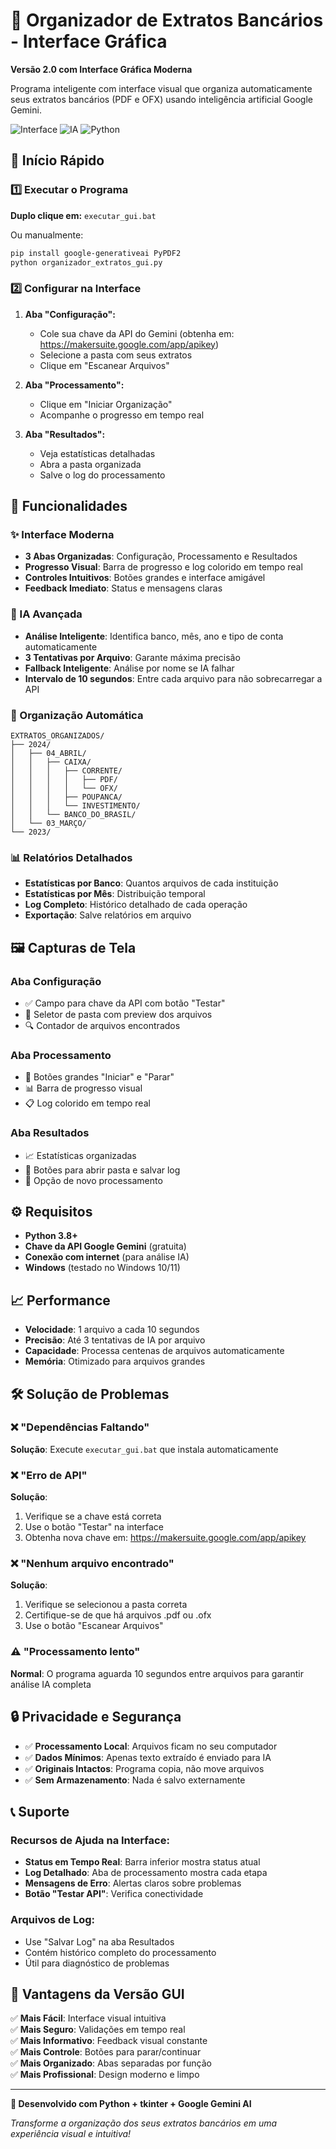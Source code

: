 # 🏦 Organizador de Extratos Bancários - Interface Gráfica

**Versão 2.0 com Interface Gráfica Moderna**

Programa inteligente com interface visual que organiza automaticamente seus extratos bancários (PDF e OFX) usando inteligência artificial Google Gemini.

![Interface](https://img.shields.io/badge/Interface-Gráfica-blue) ![IA](https://img.shields.io/badge/IA-Gemini-green) ![Python](https://img.shields.io/badge/Python-3.8+-yellow)

## 🚀 Início Rápido

### 1️⃣ Executar o Programa
**Duplo clique em:** `executar_gui.bat`

Ou manualmente:
```bash
pip install google-generativeai PyPDF2
python organizador_extratos_gui.py
```

### 2️⃣ Configurar na Interface
1. **Aba "Configuração":**
   - Cole sua chave da API do Gemini (obtenha em: https://makersuite.google.com/app/apikey)
   - Selecione a pasta com seus extratos
   - Clique em "Escanear Arquivos"

2. **Aba "Processamento":**
   - Clique em "Iniciar Organização"
   - Acompanhe o progresso em tempo real

3. **Aba "Resultados":**
   - Veja estatísticas detalhadas
   - Abra a pasta organizada
   - Salve o log do processamento

## 🎯 Funcionalidades

### ✨ Interface Moderna
- **3 Abas Organizadas**: Configuração, Processamento e Resultados
- **Progresso Visual**: Barra de progresso e log colorido em tempo real
- **Controles Intuitivos**: Botões grandes e interface amigável
- **Feedback Imediato**: Status e mensagens claras

### 🤖 IA Avançada
- **Análise Inteligente**: Identifica banco, mês, ano e tipo de conta automaticamente
- **3 Tentativas por Arquivo**: Garante máxima precisão
- **Fallback Inteligente**: Análise por nome se IA falhar
- **Intervalo de 10 segundos**: Entre cada arquivo para não sobrecarregar a API

### 📁 Organização Automática
```
EXTRATOS_ORGANIZADOS/
├── 2024/
│   ├── 04_ABRIL/
│   │   ├── CAIXA/
│   │   │   ├── CORRENTE/
│   │   │   │   ├── PDF/
│   │   │   │   └── OFX/
│   │   │   ├── POUPANCA/
│   │   │   └── INVESTIMENTO/
│   │   └── BANCO_DO_BRASIL/
│   └── 03_MARÇO/
└── 2023/
```

### 📊 Relatórios Detalhados
- **Estatísticas por Banco**: Quantos arquivos de cada instituição
- **Estatísticas por Mês**: Distribuição temporal
- **Log Completo**: Histórico detalhado de cada operação
- **Exportação**: Salve relatórios em arquivo

## 🖼️ Capturas de Tela

### Aba Configuração
- ✅ Campo para chave da API com botão "Testar"
- 📁 Seletor de pasta com preview dos arquivos
- 🔍 Contador de arquivos encontrados

### Aba Processamento
- 🚀 Botões grandes "Iniciar" e "Parar"
- 📊 Barra de progresso visual
- 📋 Log colorido em tempo real

### Aba Resultados
- 📈 Estatísticas organizadas
- 🔧 Botões para abrir pasta e salvar log
- 🔄 Opção de novo processamento

## ⚙️ Requisitos

- **Python 3.8+**
- **Chave da API Google Gemini** (gratuita)
- **Conexão com internet** (para análise IA)
- **Windows** (testado no Windows 10/11)

## 📈 Performance

- **Velocidade**: 1 arquivo a cada 10 segundos
- **Precisão**: Até 3 tentativas de IA por arquivo
- **Capacidade**: Processa centenas de arquivos automaticamente
- **Memória**: Otimizado para arquivos grandes

## 🛠️ Solução de Problemas

### ❌ "Dependências Faltando"
**Solução**: Execute `executar_gui.bat` que instala automaticamente

### ❌ "Erro de API"
**Solução**: 
1. Verifique se a chave está correta
2. Use o botão "Testar" na interface
3. Obtenha nova chave em: https://makersuite.google.com/app/apikey

### ❌ "Nenhum arquivo encontrado"
**Solução**:
1. Verifique se selecionou a pasta correta
2. Certifique-se de que há arquivos .pdf ou .ofx
3. Use o botão "Escanear Arquivos"

### ⚠️ "Processamento lento"
**Normal**: O programa aguarda 10 segundos entre arquivos para garantir análise IA completa

## 🔒 Privacidade e Segurança

- ✅ **Processamento Local**: Arquivos ficam no seu computador
- ✅ **Dados Mínimos**: Apenas texto extraído é enviado para IA
- ✅ **Originais Intactos**: Programa copia, não move arquivos
- ✅ **Sem Armazenamento**: Nada é salvo externamente

## 📞 Suporte

### Recursos de Ajuda na Interface:
- **Status em Tempo Real**: Barra inferior mostra status atual
- **Log Detalhado**: Aba de processamento mostra cada etapa
- **Mensagens de Erro**: Alertas claros sobre problemas
- **Botão "Testar API"**: Verifica conectividade

### Arquivos de Log:
- Use "Salvar Log" na aba Resultados
- Contém histórico completo do processamento
- Útil para diagnóstico de problemas

## 🎉 Vantagens da Versão GUI

✅ **Mais Fácil**: Interface visual intuitiva  
✅ **Mais Seguro**: Validações em tempo real  
✅ **Mais Informativo**: Feedback visual constante  
✅ **Mais Controle**: Botões para parar/continuar  
✅ **Mais Organizado**: Abas separadas por função  
✅ **Mais Profissional**: Design moderno e limpo  

---

**🚀 Desenvolvido com Python + tkinter + Google Gemini AI**

*Transforme a organização dos seus extratos bancários em uma experiência visual e intuitiva!*